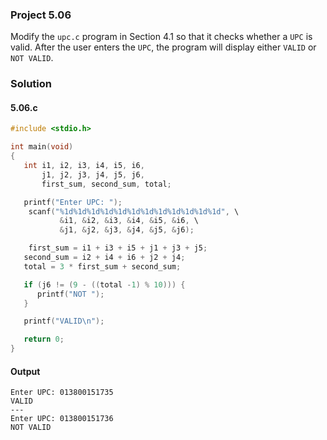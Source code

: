 ### Project 5.06
Modify the `upc.c` program in Section 4.1 so that it checks whether a `UPC` is valid. After the user enters the `UPC`, the program will display either `VALID` or `NOT VALID`.
### Solution
#### 5.06.c
```c
#include <stdio.h>

int main(void)
{
   int i1, i2, i3, i4, i5, i6,
       j1, j2, j3, j4, j5, j6,
       first_sum, second_sum, total;

   printf("Enter UPC: ");
    scanf("%1d%1d%1d%1d%1d%1d%1d%1d%1d%1d%1d%1d", \
           &i1, &i2, &i3, &i4, &i5, &i6, \
           &j1, &j2, &j3, &j4, &j5, &j6);

    first_sum = i1 + i3 + i5 + j1 + j3 + j5;
   second_sum = i2 + i4 + i6 + j2 + j4;
   total = 3 * first_sum + second_sum;

   if (j6 != (9 - ((total -1) % 10))) {
      printf("NOT ");
   }

   printf("VALID\n");

   return 0;
}
```
#### Output
```
Enter UPC: 013800151735
VALID
---
Enter UPC: 013800151736
NOT VALID
```
